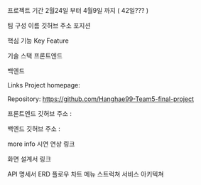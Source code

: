 프로젝트 기간
2월24일 부터 4월9일 까지 ( 42일??? )


팀 구성
이름	깃허브 주소	포지션



핵심 기능 Key Feature



기술 스택
프론트엔드

    
    


백엔드
 
  
   
    
Links
Project homepage: 

Repository: https://github.com/Hanghae99-Team5-final-project

프론트엔드 깃허브 주소 : 

백엔드 깃허브 주소 : 


more info
시연 연상 링크

화면 설계서 링크

API 명세서
ERD
플로우 차트
메뉴 스트럭쳐
서비스 아키텍쳐
